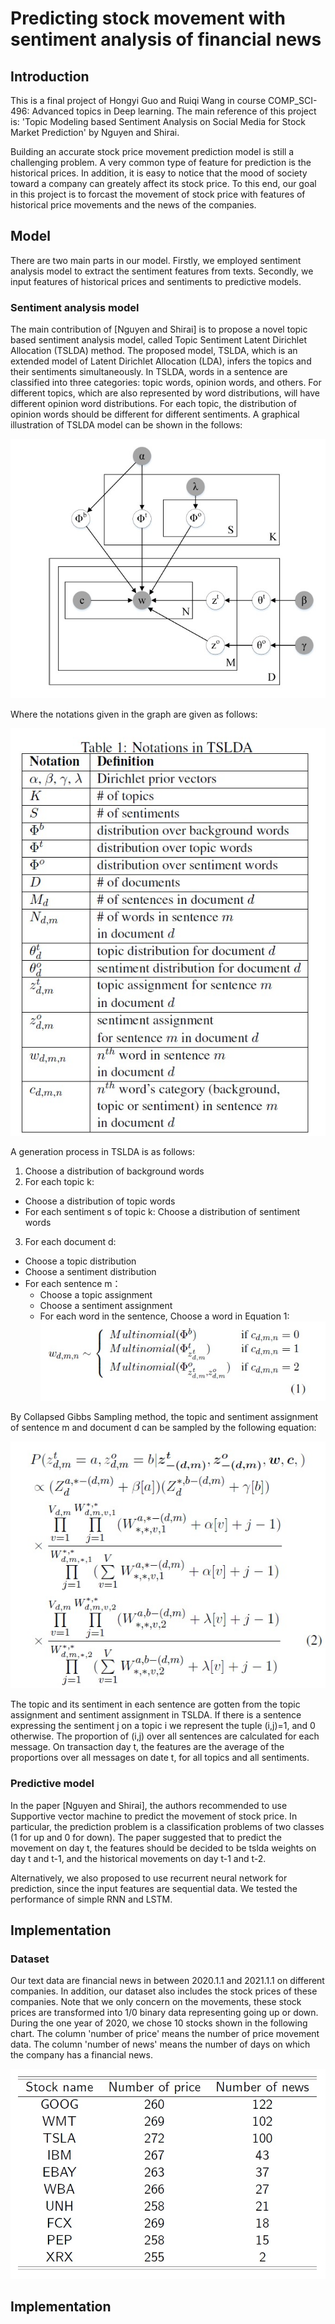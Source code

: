 # Predicting stock movement with sentiment analysis of financial news

## Introduction
This is a final project of Hongyi Guo and Ruiqi Wang in course COMP_SCI-496: Advanced topics in Deep learning. The main reference of this project is: 'Topic Modeling based Sentiment Analysis on Social Media
for Stock Market Prediction' by Nguyen and Shirai.

Building an accurate stock price movement prediction model is still a challenging problem. A very common type of feature for prediction is the historical prices. In addition, it is easy to notice that the mood of society toward a company can greately affect its stock price. To this end, our goal in this project is to forcast the movement of stock price with features of historical price movements and the news of the companies.

## Model
There are two main parts in our model. Firstly, we employed sentiment analysis model to extract the sentiment features from texts. Secondly, we input features of historical prices and sentiments to predictive models.

### Sentiment analysis model
The main contribution of [Nguyen and Shirai] is to propose a novel topic based sentiment analysis model, called Topic Sentiment Latent Dirichlet Allocation (TSLDA) method. The proposed model, TSLDA, which is an extended model of Latent Dirichlet Allocation (LDA), infers the topics and their sentiments simultaneously. In TSLDA, words in a sentence are classified into three categories: topic words, opinion words, and others. For different topics, which are also represented by word distributions, will have different opinion word distributions. For each topic, the distribution of opinion words should be different for different sentiments.
A graphical illustration of TSLDA model can be shown in the follows:

![TSLDA](https://github.com/Ruiqi-Wang/CS496_Project_Ruiqi_Hongyi/blob/main/src/1.jpg)

Where the notations given in the graph are given as follows:

![Notation](https://github.com/Ruiqi-Wang/CS496_Project_Ruiqi_Hongyi/blob/main/src/4.jpg)

A generation process in TSLDA is as follows:
1. Choose a distribution of background words
2. For each topic k:
  * Choose a distribution of topic words
  * For each sentiment s of topic k: Choose a distribution of sentiment words 
3. For each document d:
  * Choose a topic distribution
  * Choose a sentiment distribution
  * For each sentence m：
    - Choose a topic assignment
    - Choose a sentiment assignment
    - For each word in the sentence, Choose a word in Equation 1:
![Eq1](https://github.com/Ruiqi-Wang/CS496_Project_Ruiqi_Hongyi/blob/main/src/5.jpg)

By Collapsed Gibbs Sampling method, the topic and sentiment assignment of sentence m and document d can be sampled by the following equation:

![Eq2](https://github.com/Ruiqi-Wang/CS496_Project_Ruiqi_Hongyi/blob/main/src/2.jpg)

The topic and its sentiment in each sentence are gotten from the topic assignment and sentiment assignment in TSLDA. If there is a sentence expressing the sentiment j on a topic i we represent the tuple (i,j)=1, and 0 otherwise. The proportion of (i,j) over all sentences are calculated for each message. On transaction day t, the features are the average of the proportions over all messages on date t, for all topics and all sentiments.

### Predictive model
In the paper [Nguyen and Shirai], the authors recommended to use Supportive vector machine to predict the movement of stock price. In particular, the prediction problem is a classification problems of two classes (1 for up and 0 for down). The paper suggested that to predict the movement on day t, the features should be decided to be tslda weights on day t and t-1, and the historical movements on day t-1 and t-2.

Alternatively, we also proposed to use recurrent neural network for prediction, since the input features are sequential data. We tested the performance of simple RNN and LSTM.

## Implementation
### Dataset
Our text data are financial news in between 2020.1.1 and 2021.1.1 on different companies. In addition, our dataset also includes the stock prices of these companies. Note that we only concern on the movements, these stock prices are transformed into 1/0 binary data representing going up or down. During the one year of 2020, we chose 10 stocks shown in the following chart. The column 'number of price' means the number of price movement data. The column 'number of news' means the number of days on which the company has a financial news. 

![Dataset](https://github.com/Ruiqi-Wang/CS496_Project_Ruiqi_Hongyi/blob/main/src/6.jpg)


## Implementation
